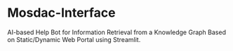# Mosdac-Interface
AI-based Help Bot for Information Retrieval from a Knowledge Graph Based on Static/Dynamic Web Portal using Streamlit.
